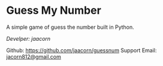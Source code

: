 # Guess My Number

A simple game of guess the number built in Python.

*Develper: jaacorn*

Github: https://github.com/jaacorn/guessnum
Support Email: jacorn812@gmail.com
